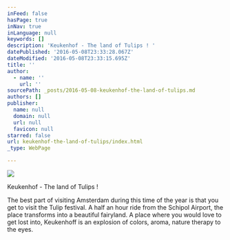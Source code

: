 ```yaml
---
inFeed: false
hasPage: true
inNav: true
inLanguage: null
keywords: []
description: 'Keukenhof - The land of Tulips ! '
datePublished: '2016-05-08T23:33:28.067Z'
dateModified: '2016-05-08T23:33:15.695Z'
title: ''
author:
  - name: ''
    url: ''
sourcePath: _posts/2016-05-08-keukenhof-the-land-of-tulips.md
authors: []
publisher:
  name: null
  domain: null
  url: null
  favicon: null
starred: false
url: keukenhof-the-land-of-tulips/index.html
_type: WebPage

---
```

![](https://the-grid-user-content.s3-us-west-2.amazonaws.com/714f113f-81fc-4c3a-832e-566c3e2faf29.jpg)

Keukenhof - The land of Tulips ! 

The best part of visiting Amsterdam during this time of the year is that you get to visit the Tulip festival. A half an hour ride from the Schipol Airport, the place transforms into a beautiful fairyland. A place where you would love to get lost into, Keukenhoff is an explosion of colors, aroma, nature therapy to the eyes.